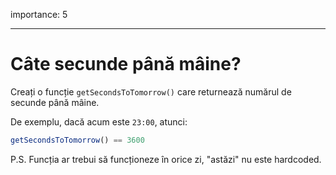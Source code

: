 importance: 5

---

# Câte secunde până mâine?

Creați o funcție `getSecondsToTomorrow()` care returnează numărul de secunde până mâine.

De exemplu, dacă acum este `23:00`, atunci:

```js
getSecondsToTomorrow() == 3600
```

P.S. Funcția ar trebui să funcționeze în orice zi, "astăzi" nu este hardcoded.
